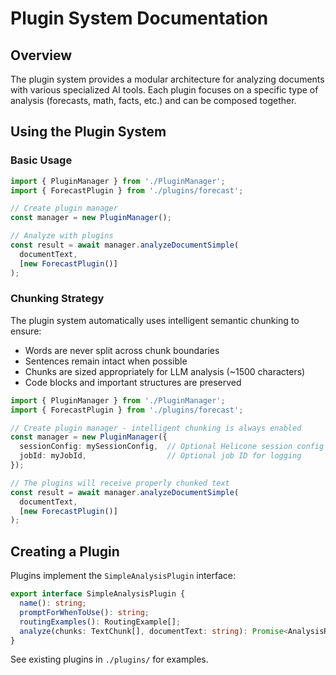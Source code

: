 # Plugin System Documentation

## Overview

The plugin system provides a modular architecture for analyzing documents with various specialized AI tools. Each plugin focuses on a specific type of analysis (forecasts, math, facts, etc.) and can be composed together.

## Using the Plugin System

### Basic Usage

```typescript
import { PluginManager } from './PluginManager';
import { ForecastPlugin } from './plugins/forecast';

// Create plugin manager
const manager = new PluginManager();

// Analyze with plugins
const result = await manager.analyzeDocumentSimple(
  documentText,
  [new ForecastPlugin()]
);
```

### Chunking Strategy

The plugin system automatically uses intelligent semantic chunking to ensure:
- Words are never split across chunk boundaries
- Sentences remain intact when possible  
- Chunks are sized appropriately for LLM analysis (~1500 characters)
- Code blocks and important structures are preserved

```typescript
import { PluginManager } from './PluginManager';
import { ForecastPlugin } from './plugins/forecast';

// Create plugin manager - intelligent chunking is always enabled
const manager = new PluginManager({
  sessionConfig: mySessionConfig,  // Optional Helicone session config
  jobId: myJobId,                  // Optional job ID for logging
});

// The plugins will receive properly chunked text
const result = await manager.analyzeDocumentSimple(
  documentText,
  [new ForecastPlugin()]
);
```

## Creating a Plugin

Plugins implement the `SimpleAnalysisPlugin` interface:

```typescript
export interface SimpleAnalysisPlugin {
  name(): string;
  promptForWhenToUse(): string;
  routingExamples(): RoutingExample[];
  analyze(chunks: TextChunk[], documentText: string): Promise<AnalysisResult>;
}
```

See existing plugins in `./plugins/` for examples.